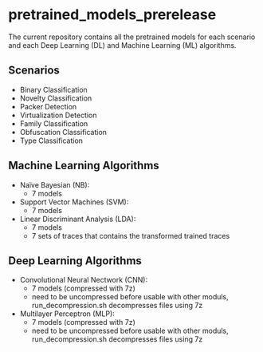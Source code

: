 # pretrained_models_prerelease
The current repository contains all the pretrained models for each scenario and each Deep Learning (DL) and Machine Learning (ML) algorithms.

## Scenarios
 - Binary Classification
 - Novelty Classification
 - Packer Detection
 - Virtualization Detection
 - Family Classification
 - Obfuscation Classification
 - Type Classification

## Machine Learning Algorithms
 - Naïve Bayesian (NB): 
	- 7 models
 - Support Vector Machines (SVM): 
 	- 7 models
 - Linear Discriminant Analysis (LDA): 
	- 7 models 
	- 7 sets of traces that contains the transformed trained traces

## Deep Learning Algorithms
 - Convolutional Neural Nectwork (CNN):
	- 7 models (compressed with 7z)
	- need to be uncompressed before usable with other moduls, run_decompression.sh decompresses files using 7z
 - Multilayer Perceptron (MLP):
	- 7 models (compressed with 7z)
	- need to be uncompressed before usable with other moduls, run_decompression.sh decompresses files using 7z
